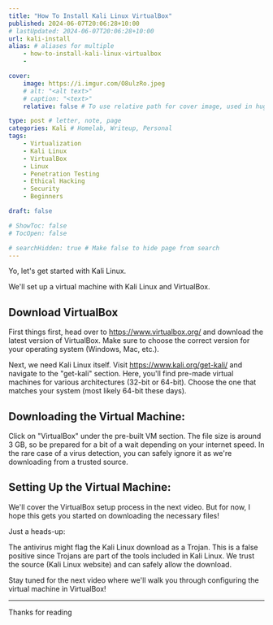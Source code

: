 ```yaml
---
title: "How To Install Kali Linux VirtualBox"
published: 2024-06-07T20:06:28+10:00
# lastUpdated: 2024-06-07T20:06:28+10:00
url: kali-install
alias: # aliases for multiple
    - how-to-install-kali-linux-virtualbox
    - 

cover:
    image: https://i.imgur.com/O8ulzRo.jpeg
    # alt: "<alt text>"
    # caption: "<text>"
    relative: false # To use relative path for cover image, used in hugo Page-bundles 

type: post # letter, note, page
categories: Kali # Homelab, Writeup, Personal
tags:
    - Virtualization
    - Kali Linux
    - VirtualBox
    - Linux
    - Penetration Testing
    - Ethical Hacking
    - Security
    - Beginners

draft: false

# ShowToc: false
# TocOpen: false

# searchHidden: true # Make false to hide page from search
---
```


Yo, let's get started with Kali Linux.

We'll set up a virtual machine with Kali Linux and VirtualBox.

## Download VirtualBox 

First things first, head over to https://www.virtualbox.org/ and download the latest version of VirtualBox. Make sure to choose the correct version for your operating system (Windows, Mac, etc.).

Next, we need Kali Linux itself. Visit https://www.kali.org/get-kali/ and navigate to the "get-kali" section. Here, you'll find pre-made virtual machines for various architectures (32-bit or 64-bit). Choose the one that matches your system (most likely 64-bit these days).

## Downloading the Virtual Machine:

Click on "VirtualBox" under the pre-built VM section.
The file size is around 3 GB, so be prepared for a bit of a wait depending on your internet speed.
In the rare case of a virus detection, you can safely ignore it as we're downloading from a trusted source.

## Setting Up the Virtual Machine:

We'll cover the VirtualBox setup process in the next video. But for now, I hope this gets you started on downloading the necessary files!

Just a heads-up:

The antivirus might flag the Kali Linux download as a Trojan. This is a false positive since Trojans are part of the tools included in Kali Linux.
We trust the source (Kali Linux website) and can safely allow the download.

Stay tuned for the next video where we'll walk you through configuring the virtual machine in VirtualBox!

---

Thanks for reading
